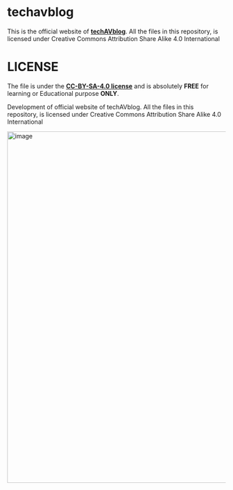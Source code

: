 # techavblog

This is the official website of [**techAVblog**](https://afnanabdulvasay-234.github.io/techavblog/). All the files in this repository, is licensed under Creative Commons Attribution Share Alike 4.0 International

# LICENSE
The file is under the [**CC-BY-SA-4.0 license**](LICENSE) and is absolutely **FREE** for learning or Educational purpose **ONLY**.


Development of official website of techAVblog. All the files in this repository, is licensed under Creative Commons Attribution Share Alike 4.0 International

<img width="809" alt="image" src="https://user-images.githubusercontent.com/100799939/196278723-3cb9a921-a7a6-4124-8bc2-e8eedbdc99c8.png">
